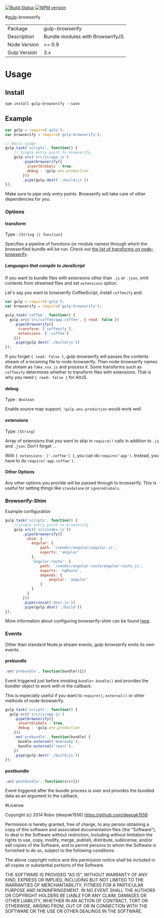 [![Build Status](https://travis-ci.org/deepak1556/gulp-browserify.png)](https://travis-ci.org/deepak1556/gulp-browserify)
[![NPM version](https://badge.fury.io/js/gulp-browserify.png)](http://badge.fury.io/js/gulp-browserify)

#[gulp](https://github.com/gulpjs/gulp)-browserify

<table>
<tr> 
<td>Package</td><td>gulp-browserify</td>
</tr>
<tr>
<td>Description</td>
<td>Bundle modules with BrowserifyJS</td>
</tr>
<tr>
<td>Node Version</td>
<td>>= 0.9</td>
</tr>
<tr>
<td>Gulp Version</td>
<td>3.x</td>

</tr>
</table>

# Usage


## Install

```
npm install gulp-browserify --save
```

## Example

```javascript
var gulp = require('gulp');
var browserify = require('gulp-browserify');

// Basic usage
gulp.task('scripts', function() {
	// Single entry point to browserify
	gulp.src('src/js/app.js')
		.pipe(browserify({
		  insertGlobals : true,
		  debug : !gulp.env.production
		}))
		.pipe(gulp.dest('./build/js'))
});
```

Make sure to pipe *only entry points*. Browserify will take care of other dependencies for you.

### Options

#### transform

Type : `[String || function]`

Specifies a pipeline of functions (or module names) through which the browserified bundle will be run. Check out [the list of transforms on node-browserify](https://github.com/substack/node-browserify#list-of-source-transforms).

##### Languages that compile to JavaScript

If you want to bundle files with extensions other than `.js` or `.json`, omit contents from streamed files and set `extensions` option.

Let's say you want to browserify CoffeeScript, install `coffeeify` and:

```javascript
var gulp = require('gulp');
var browserify = require('gulp-browserify');

gulp.task('coffee', function() {
  gulp.src('src/coffee/app.coffee', { read: false })
    .pipe(browserify({
      transform: ['coffeeify'],
      extensions: ['.coffee']
    }))
    .pipe(gulp.dest('./build/js'))
});
```

If you forget `{ read: false }`, gulp-browserify will passes the contents stream of a incoming file to node-browserify. Then node-browserify names the stream as `fake_xxx.js` and process it. Some transforms such as `coffeeify` determines whether to transform files with extensions. That is why you need `{ read: false }` for AltJS.

#### debug

Type : `Boolean`

Enable source map support. `!gulp.env.production` would work well.

#### extensions

Type: `[String]`

Array of extensions that you want to skip in `require()` calls in addition to `.js` and `.json`. Don't forget `.`.

With `{ extensions: ['.coffee'] }`, you can do `require('app')`. Instead, you have to do `require('app.coffee')`.

#### Other Options

Any other options you provide will be passed through to browserify. This is useful for setting things like `standalone` or `ignoreGlobals`.

### Browserify-Shim

Example configuration

```javascript
gulp.task('scripts', function() {
	//single entry point to browserify
	gulp.src(['src/index.js'])
		.pipe(browserify({
		  shim: {
		    angular: {
                path: '/vendor/angular/angular.js',
                exports: 'angular'
		    },
            'angular-route': {
                path: '/vendor/angular-route/angular-route.js',
                exports: 'ngRoute',
                depends: {
                    angular: 'angular'
                }
            }
		  }
		}))
		.pipe(concat('dest.js'))
		.pipe(gulp.dest('./build'))
});
```
More information about configuring browserify-shim can be found [here](https://github.com/thlorenz/browserify-shim/blob/97d416cb3bc2ef531fae05a8eed4c86700ba4dc8/README.md).

### Events

Other than standard Node.js stream events, gulp-browserify emits its own events.

#### prebundle

```javascript
.on('prebundle', function(bundler){})
```

Event triggered just before invoking `bundler.bundle()` and provides the bundler object to work with in the callback.

This is especially useful if you want to `require()`, `external()` or other methods of node-browserify.

```javascript
gulp.task('scripts', function() {
  gulp.src('src/js/app.js')
    .pipe(browserify({
      insertGlobals : true,
      debug : !gulp.env.production
    }))
    .on('prebundle', function(bundle) {
      bundle.external('domready');
      bundle.external('react');
    })
    .pipe(gulp.dest('./build/js'))
});
```

#### postbundle

```javascript
.on('postbundle', function(src){})
```

Event triggered after the bundle process is over and provides the bundled data as an argument to the callback.



#License

Copyright (c) 2014 Robo (deepak1556) https://github.com/deepak1556

Permission is hereby granted, free of charge, to any person obtaining
a copy of this software and associated documentation files (the
"Software"), to deal in the Software without restriction, including
without limitation the rights to use, copy, modify, merge, publish,
distribute, sublicense, and/or sell copies of the Software, and to
permit persons to whom the Software is furnished to do so, subject to
the following conditions:

The above copyright notice and this permission notice shall be
included in all copies or substantial portions of the Software.

THE SOFTWARE IS PROVIDED "AS IS", WITHOUT WARRANTY OF ANY KIND,
EXPRESS OR IMPLIED, INCLUDING BUT NOT LIMITED TO THE WARRANTIES OF
MERCHANTABILITY, FITNESS FOR A PARTICULAR PURPOSE AND
NONINFRINGEMENT. IN NO EVENT SHALL THE AUTHORS OR COPYRIGHT HOLDERS BE
LIABLE FOR ANY CLAIM, DAMAGES OR OTHER LIABILITY, WHETHER IN AN ACTION
OF CONTRACT, TORT OR OTHERWISE, ARISING FROM, OUT OF OR IN CONNECTION
WITH THE SOFTWARE OR THE USE OR OTHER DEALINGS IN THE SOFTWARE.
